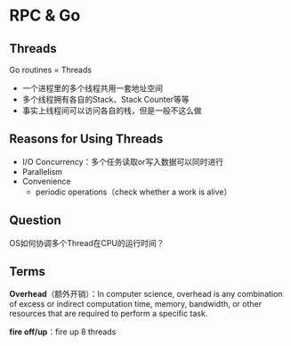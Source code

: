 # RPC & Go

## Threads
Go routines = Threads
- 一个进程里的多个线程共用一套地址空间
- 多个线程拥有各自的Stack、Stack Counter等等
- 事实上线程间可以访问各自的栈，但是一般不这么做

## Reasons for Using Threads
- I/O Concurrency：多个任务读取or写入数据可以同时进行
- Parallelism
- Convenience
  - periodic operations（check whether a work is alive）
  
## Question
OS如何协调多个Thread在CPU的运行时间？

## Terms
**Overhead**（额外开销）：In computer science, overhead is any combination of excess or indirect computation time, memory, bandwidth, or other resources that are required to perform a specific task.

**fire off/up**：fire up 8 threads
